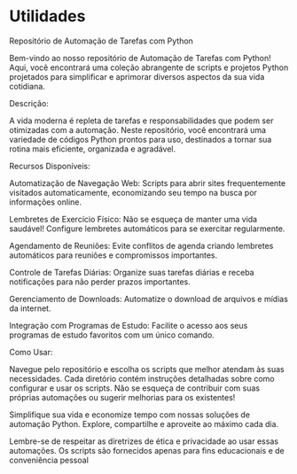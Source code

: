 # Utilidades

Repositório de Automação de Tarefas com Python

Bem-vindo ao nosso repositório de Automação de Tarefas com Python! Aqui, você encontrará uma coleção abrangente de scripts e projetos Python projetados para simplificar e aprimorar diversos aspectos da sua vida cotidiana.

Descrição:

A vida moderna é repleta de tarefas e responsabilidades que podem ser otimizadas com a automação. Neste repositório, você encontrará uma variedade de códigos Python prontos para uso, destinados a tornar sua rotina mais eficiente, organizada e agradável.

Recursos Disponíveis:

Automatização de Navegação Web: Scripts para abrir sites frequentemente visitados automaticamente, economizando seu tempo na busca por informações online.

Lembretes de Exercício Físico: Não se esqueça de manter uma vida saudável! Configure lembretes automáticos para se exercitar regularmente.

Agendamento de Reuniões: Evite conflitos de agenda criando lembretes automáticos para reuniões e compromissos importantes.

Controle de Tarefas Diárias: Organize suas tarefas diárias e receba notificações para não perder prazos importantes.

Gerenciamento de Downloads: Automatize o download de arquivos e mídias da internet.

Integração com Programas de Estudo: Facilite o acesso aos seus programas de estudo favoritos com um único comando.

Como Usar:

Navegue pelo repositório e escolha os scripts que melhor atendam às suas necessidades. Cada diretório contém instruções detalhadas sobre como configurar e usar os scripts. Não se esqueça de contribuir com suas próprias automações ou sugerir melhorias para os existentes!

Simplifique sua vida e economize tempo com nossas soluções de automação Python. Explore, compartilhe e aproveite ao máximo cada dia.

Lembre-se de respeitar as diretrizes de ética e privacidade ao usar essas automações. Os scripts são fornecidos apenas para fins educacionais e de conveniência pessoal